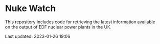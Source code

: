 # Nuke Watch

This repository includes code for retrieving the latest information available on the output of EDF nuclear power plants in the UK.

Last updated: 2023-01-26 19:06